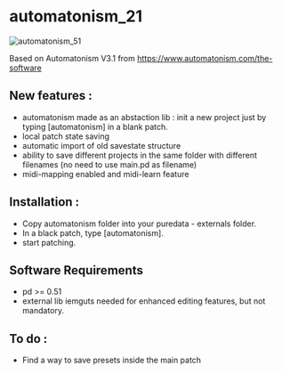 # automatonism_21

<p align="left"> <img src="https://raw.githubusercontent.com/jyg/automatonism/master/automatonism_51.png" alt="automatonism_51" ></p>

Based on Automatonism V3.1 from https://www.automatonism.com/the-software

## New features :

* automatonism made as an abstaction lib : init a new project just by typing [automatonism] in a blank patch.
* local patch state saving
* automatic import of old savestate structure
* ability to save different projects in the same folder with different filenames (no need to use main.pd as filename)
* midi-mapping enabled and midi-learn feature

## Installation :
* Copy  automatonism folder into your puredata - externals folder.
* In a black patch, type [automatonism].
* start patching.

## Software Requirements
* pd >= 0.51
* external lib iemguts needed for enhanced editing features, but not mandatory.

## To do :
* Find a way to save presets inside the main patch
